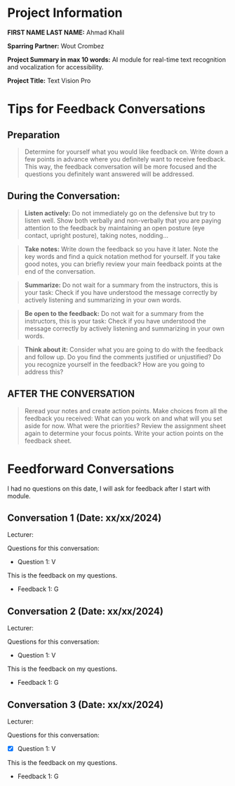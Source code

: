 # Project Information

**FIRST NAME LAST NAME:** Ahmad Khalil

**Sparring Partner:** Wout Crombez

**Project Summary in max 10 words:** AI module for real-time text recognition and vocalization for accessibility.

**Project Title:** Text Vision Pro
# Tips for Feedback Conversations

## Preparation

> Determine for yourself what you would like feedback on. Write down a few points in advance where you definitely want to receive feedback. This way, the feedback conversation will be more focused and the questions you definitely want answered will be addressed.

## During the Conversation:

> **Listen actively:** Do not immediately go on the defensive but try to listen well. Show both verbally and non-verbally that you are paying attention to the feedback by maintaining an open posture (eye contact, upright posture), taking notes, nodding...

> **Take notes:** Write down the feedback so you have it later. Note the key words and find a quick notation method for yourself. If you take good notes, you can briefly review your main feedback points at the end of the conversation.

> **Summarize:** Do not wait for a summary from the instructors, this is your task: Check if you have understood the message correctly by actively listening and summarizing in your own words.

> **Be open to the feedback:** Do not wait for a summary from the instructors, this is your task: Check if you have understood the message correctly by actively listening and summarizing in your own words.

> **Think about it:** Consider what you are going to do with the feedback and follow up. Do you find the comments justified or unjustified? Do you recognize yourself in the feedback? How are you going to address this?

## AFTER THE CONVERSATION

> Reread your notes and create action points. Make choices from all the feedback you received: What can you work on and what will you set aside for now. What were the priorities? Review the assignment sheet again to determine your focus points. Write your action points on the feedback sheet.

# Feedforward Conversations

I had no questions on this date, I will ask for feedback after I start with module.

## Conversation 1 (Date: xx/xx/2024)

Lecturer:

Questions for this conversation:

- Question 1: V

This is the feedback on my questions.

- Feedback 1: G

## Conversation 2 (Date: xx/xx/2024)

Lecturer:

Questions for this conversation:

- Question 1: V

This is the feedback on my questions.

- Feedback 1: G

## Conversation 3 (Date: xx/xx/2024)

Lecturer:

Questions for this conversation:

- [x] Question 1: V

This is the feedback on my questions.

- Feedback 1: G
